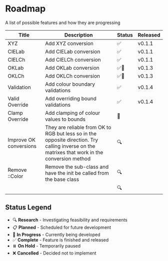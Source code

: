 # Roadmap

A list of possible features and how they are progressing

| Title | Description | Status | Released |
|-------|-------------|--------|----------|
| XYZ | Add XYZ conversion | ✅ | v0.1.1 |
| CIELab | Add CIELab conversion | ✅ | v0.1.1 |
| CIELCh | Add CIELCh conversion | ✅ | v0.1.1 |
| OKLab | Add OKLab conversion | ✅🚧 | v0.1.3 |
| OKLCh | Add OKLCh conversion | ✅🚧 | v0.1.3 |
| Validation | Add colour boundary validations | ✅ | v0.1.4 |
| Valid Override | Add overriding bound validations | ✅ | v0.1.4 |
| Clamp Override | Add clamping of colour values to bounds | 🚧 |  |
| Improve OK conversions | They are reliable from OK to RGB but less so in the opposite direction. Try calling inverse on the matrixes that work in the conversion method | 🔍 |  |
| Remove ::Color | Remove the sub-class and have the init be called from the base class | 🔍 |  |
|  |  | 🔍 |  |

## Status Legend

- 🔍 **Research** - Investigating feasibility and requirements
- 📋 **Planned** - Scheduled for future development
- 🚧 **In Progress** - Currently being developed
- ✅ **Complete** - Feature is finished and released
- ⏸️ **On Hold** - Temporarily paused
- ❌ **Cancelled** - Decided not to implement
